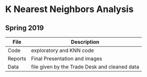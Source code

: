 # K Nearest Neighbors Analysis
## Spring 2019

File | Description
---|---------------------------------------------------------------------
Code | exploratory and KNN code
Reports | Final Presentation and images
Data | file given by the Trade Desk and cleaned data


